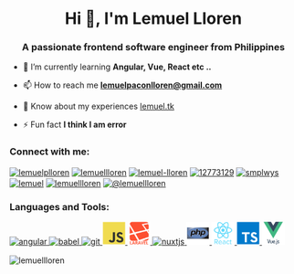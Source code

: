 <h1 align="center">Hi 👋, I'm Lemuel Lloren</h1>
<h3 align="center">A passionate frontend software engineer from Philippines</h3>

- 🌱 I’m currently learning **Angular, Vue, React etc ..**

- 📫 How to reach me **lemuelpaconlloren@gmail.com**

- 📄 Know about my experiences [lemuel.tk](lemuel.tk)

- ⚡ Fun fact **I think I am error**

<h3 align="left">Connect with me:</h3>
<p align="left">
<a href="https://codepen.io/lemuelplloren" target="blank"><img align="center" src="https://raw.githubusercontent.com/rahuldkjain/github-profile-readme-generator/master/src/images/icons/Social/codepen.svg" alt="lemuelplloren" height="30" width="40" /></a>
<a href="https://dev.to/lemuellloren" target="blank"><img align="center" src="https://cdn.jsdelivr.net/npm/simple-icons@3.0.1/icons/dev-dot-to.svg" alt="lemuellloren" height="30" width="40" /></a>
<a href="https://linkedin.com/in/lemuel-lloren" target="blank"><img align="center" src="https://raw.githubusercontent.com/rahuldkjain/github-profile-readme-generator/master/src/images/icons/Social/linked-in-alt.svg" alt="lemuel-lloren" height="30" width="40" /></a>
<a href="https://stackoverflow.com/users/12773129" target="blank"><img align="center" src="https://raw.githubusercontent.com/rahuldkjain/github-profile-readme-generator/master/src/images/icons/Social/stack-overflow.svg" alt="12773129" height="30" width="40" /></a>
<a href="https://instagram.com/smplwys" target="blank"><img align="center" src="https://raw.githubusercontent.com/rahuldkjain/github-profile-readme-generator/master/src/images/icons/Social/instagram.svg" alt="smplwys" height="30" width="40" /></a>
<a href="https://dribbble.com/lemuel" target="blank"><img align="center" src="https://raw.githubusercontent.com/rahuldkjain/github-profile-readme-generator/master/src/images/icons/Social/dribbble.svg" alt="lemuel" height="30" width="40" /></a>
<a href="https://www.behance.net/lemuellloren" target="blank"><img align="center" src="https://raw.githubusercontent.com/rahuldkjain/github-profile-readme-generator/master/src/images/icons/Social/behance.svg" alt="lemuellloren" height="30" width="40" /></a>
<a href="https://medium.com/@lemuellloren" target="blank"><img align="center" src="https://raw.githubusercontent.com/rahuldkjain/github-profile-readme-generator/master/src/images/icons/Social/medium.svg" alt="@lemuellloren" height="30" width="40" /></a>
</p>

<h3 align="left">Languages and Tools:</h3>
<p align="left"> <a href="https://angular.io" target="_blank"> <img src="https://angular.io/assets/images/logos/angular/angular.svg" alt="angular" width="40" height="40"/> </a> <a href="https://babeljs.io/" target="_blank"> <img src="https://www.vectorlogo.zone/logos/babeljs/babeljs-icon.svg" alt="babel" width="40" height="40"/> </a> <a href="https://git-scm.com/" target="_blank"> <img src="https://www.vectorlogo.zone/logos/git-scm/git-scm-icon.svg" alt="git" width="40" height="40"/> </a> <a href="https://developer.mozilla.org/en-US/docs/Web/JavaScript" target="_blank"> <img src="https://raw.githubusercontent.com/devicons/devicon/master/icons/javascript/javascript-original.svg" alt="javascript" width="40" height="40"/> </a> <a href="https://laravel.com/" target="_blank"> <img src="https://raw.githubusercontent.com/devicons/devicon/master/icons/laravel/laravel-plain-wordmark.svg" alt="laravel" width="40" height="40"/> </a> <a href="https://nuxtjs.org/" target="_blank"> <img src="https://www.vectorlogo.zone/logos/nuxtjs/nuxtjs-icon.svg" alt="nuxtjs" width="40" height="40"/> </a> <a href="https://www.php.net" target="_blank"> <img src="https://raw.githubusercontent.com/devicons/devicon/master/icons/php/php-original.svg" alt="php" width="40" height="40"/> </a> <a href="https://reactjs.org/" target="_blank"> <img src="https://raw.githubusercontent.com/devicons/devicon/master/icons/react/react-original-wordmark.svg" alt="react" width="40" height="40"/> </a> <a href="https://www.typescriptlang.org/" target="_blank"> <img src="https://raw.githubusercontent.com/devicons/devicon/master/icons/typescript/typescript-original.svg" alt="typescript" width="40" height="40"/> </a> <a href="https://vuejs.org/" target="_blank"> <img src="https://raw.githubusercontent.com/devicons/devicon/master/icons/vuejs/vuejs-original-wordmark.svg" alt="vuejs" width="40" height="40"/> </a> </p>

<p><img align="center" src="https://github-readme-stats.vercel.app/api/top-langs?username=lemuellloren&show_icons=true&locale=en&layout=compact" alt="lemuellloren" /></p>

